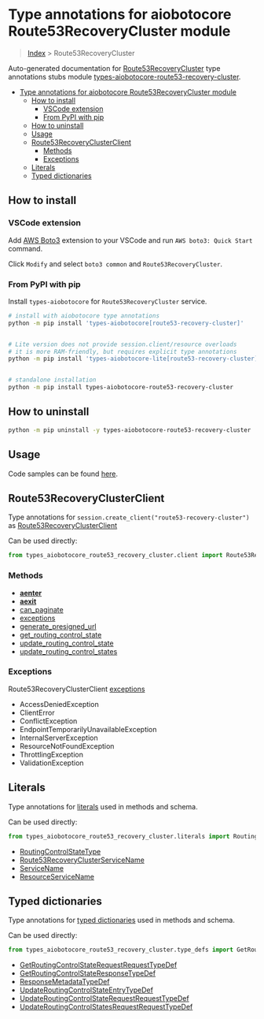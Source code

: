 <a id="type-annotations-for-aiobotocore-route53recoverycluster-module"></a>

# Type annotations for aiobotocore Route53RecoveryCluster module

> [Index](../README.md) > Route53RecoveryCluster

Auto-generated documentation for
[Route53RecoveryCluster](https://boto3.amazonaws.com/v1/documentation/api/latest/reference/services/route53-recovery-cluster.html#Route53RecoveryCluster)
type annotations stubs module
[types-aiobotocore-route53-recovery-cluster](https://pypi.org/project/types-aiobotocore-route53-recovery-cluster/).

- [Type annotations for aiobotocore Route53RecoveryCluster module](#type-annotations-for-aiobotocore-route53recoverycluster-module)
  - [How to install](#how-to-install)
    - [VSCode extension](#vscode-extension)
    - [From PyPI with pip](#from-pypi-with-pip)
  - [How to uninstall](#how-to-uninstall)
  - [Usage](#usage)
  - [Route53RecoveryClusterClient](#route53recoveryclusterclient)
    - [Methods](#methods)
    - [Exceptions](#exceptions)
  - [Literals](#literals)
  - [Typed dictionaries](#typed-dictionaries)

<a id="how-to-install"></a>

## How to install

<a id="vscode-extension"></a>

### VSCode extension

Add
[AWS Boto3](https://marketplace.visualstudio.com/items?itemName=Boto3typed.boto3-ide)
extension to your VSCode and run `AWS boto3: Quick Start` command.

Click `Modify` and select `boto3 common` and `Route53RecoveryCluster`.

<a id="from-pypi-with-pip"></a>

### From PyPI with pip

Install `types-aiobotocore` for `Route53RecoveryCluster` service.

```bash
# install with aiobotocore type annotations
python -m pip install 'types-aiobotocore[route53-recovery-cluster]'


# Lite version does not provide session.client/resource overloads
# it is more RAM-friendly, but requires explicit type annotations
python -m pip install 'types-aiobotocore-lite[route53-recovery-cluster]'


# standalone installation
python -m pip install types-aiobotocore-route53-recovery-cluster
```

<a id="how-to-uninstall"></a>

## How to uninstall

```bash
python -m pip uninstall -y types-aiobotocore-route53-recovery-cluster
```

<a id="usage"></a>

## Usage

Code samples can be found [here](./usage.md).

<a id="route53recoveryclusterclient"></a>

## Route53RecoveryClusterClient

Type annotations for `session.create_client("route53-recovery-cluster")` as
[Route53RecoveryClusterClient](./client.md)

Can be used directly:

```python
from types_aiobotocore_route53_recovery_cluster.client import Route53RecoveryClusterClient
```

<a id="methods"></a>

### Methods

- [__aenter__](./client.md#__aenter__)
- [__aexit__](./client.md#__aexit__)
- [can_paginate](./client.md#can_paginate)
- [exceptions](./client.md#exceptions)
- [generate_presigned_url](./client.md#generate_presigned_url)
- [get_routing_control_state](./client.md#get_routing_control_state)
- [update_routing_control_state](./client.md#update_routing_control_state)
- [update_routing_control_states](./client.md#update_routing_control_states)

<a id="exceptions"></a>

### Exceptions

Route53RecoveryClusterClient [exceptions](./client.md#exceptions)

- AccessDeniedException
- ClientError
- ConflictException
- EndpointTemporarilyUnavailableException
- InternalServerException
- ResourceNotFoundException
- ThrottlingException
- ValidationException

<a id="literals"></a>

## Literals

Type annotations for [literals](./literals.md) used in methods and schema.

Can be used directly:

```python
from types_aiobotocore_route53_recovery_cluster.literals import RoutingControlStateType, ...
```

- [RoutingControlStateType](./literals.md#routingcontrolstatetype)
- [Route53RecoveryClusterServiceName](./literals.md#route53recoveryclusterservicename)
- [ServiceName](./literals.md#servicename)
- [ResourceServiceName](./literals.md#resourceservicename)

<a id="typed-dictionaries"></a>

## Typed dictionaries

Type annotations for [typed dictionaries](./type_defs.md) used in methods and
schema.

Can be used directly:

```python
from types_aiobotocore_route53_recovery_cluster.type_defs import GetRoutingControlStateRequestRequestTypeDef, ...
```

- [GetRoutingControlStateRequestRequestTypeDef](./type_defs.md#getroutingcontrolstaterequestrequesttypedef)
- [GetRoutingControlStateResponseTypeDef](./type_defs.md#getroutingcontrolstateresponsetypedef)
- [ResponseMetadataTypeDef](./type_defs.md#responsemetadatatypedef)
- [UpdateRoutingControlStateEntryTypeDef](./type_defs.md#updateroutingcontrolstateentrytypedef)
- [UpdateRoutingControlStateRequestRequestTypeDef](./type_defs.md#updateroutingcontrolstaterequestrequesttypedef)
- [UpdateRoutingControlStatesRequestRequestTypeDef](./type_defs.md#updateroutingcontrolstatesrequestrequesttypedef)
